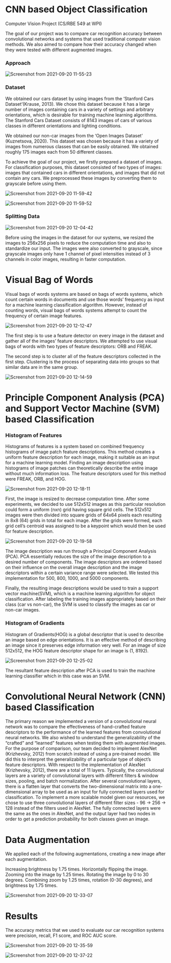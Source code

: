 # CNN based Object Classification 
Computer Vision Project (CS/RBE 549 at WPI)

The goal of our project was to compare car recognition accuracy between convolutional networks and systems that used traditional computer vision methods. We also aimed to compare how their accuracy changed when they were tested with different augmented images.

### Approach


![Screenshot from 2021-09-20 11-55-23](https://user-images.githubusercontent.com/74123050/134033911-d8d39c21-cc29-46fb-9427-1cb41896b91d.png)


### Dataset
We obtained our cars dataset by using images from the ‘Stanford Cars Dataset’(Krause, 2013). We chose this dataset because it has a large number of images containing cars in a variety of settings and arbitrary orientations, which is desirable for training machine learning algorithms. The Stanford Cars Dataset consists of 8143 images of cars of various classes in different orientations and lighting conditions.

We obtained our non-car images from the ‘Open Images Dataset’ (Kuznetsova, 2020). This dataset was chosen because it has a variety of images from numerous classes that can be easily obtained. We obtained roughly 175 images each from 50 different classes.

To achieve the goal of our project, we firstly prepared a dataset of images. For classification purposes, this dataset consisted of two types of images: images that contained cars in different orientations, and images that did not contain any cars. We preprocessed these images by converting them to grayscale before using them.

![Screenshot from 2021-09-20 11-59-42](https://user-images.githubusercontent.com/74123050/134034625-4b4f7f10-70e4-49b2-9431-0f74f8cc79dc.png)


![Screenshot from 2021-09-20 11-59-52](https://user-images.githubusercontent.com/74123050/134034645-2726139e-a085-4ba2-affb-1a905dbbba64.png)

### Splitting Data
![Screenshot from 2021-09-20 12-04-42](https://user-images.githubusercontent.com/74123050/134035365-ffca97c1-15c8-4c54-8504-dcf227509668.png)

Before using the images in the dataset for our systems, we resized the images to 256x256 pixels to reduce the computation time and also to standardize our input. The images were also converted to grayscale, since grayscale images only have 1 channel of pixel intensities instead of 3 channels in color images, resulting in faster computation.



# Visual Bag of Words

Visual bags of words systems are based on bags of words systems, which count certain words in documents and use those words’ frequency as input for a machine learning classification algorithm. However, instead of counting words, visual bags of words systems attempt to count the frequency of certain image features.

![Screenshot from 2021-09-20 12-12-47](https://user-images.githubusercontent.com/74123050/134036725-4001c42d-18fb-42b0-ba00-4d42321bffb6.png)

The first step is to use a feature detector on every image in the dataset and gather all of the images’ feature descriptors. We attempted to use visual bags of words with two types of feature descriptors: ORB and FREAK.

The second step is to cluster all of the feature descriptors collected in the first step. Clustering is the process of separating data into groups so that similar data are in the same group.

![Screenshot from 2021-09-20 12-14-59](https://user-images.githubusercontent.com/74123050/134036953-0e02cce7-fb6a-41c0-b4e9-9e493c725771.png)

# Principle Component Analysis (PCA) and Support Vector Machine (SVM) based Classification

### Histogram of Features

Histograms of features is a system based on combined frequency histograms of image patch feature descriptions. This method creates a uniform feature description for each image, making it suitable as an input for a machine learning model. Finding an image description using histograms of image patches can theoretically describe the entire image without much information loss. The feature descriptors used for this method were FREAK, ORB, and HOG. 

![Screenshot from 2021-09-20 12-18-11](https://user-images.githubusercontent.com/74123050/134037441-4eff597d-99e1-4cba-adfc-4560d57a46f0.png)

First, the image is resized to decrease computation time. After some experiments, we decided to use 512x512 images as this particular resolution could form a uniform (nxn) grid having square grid cells. The 512x512 images were then divided into square grids of 64x64 pixels each resulting in 8x8 (64) grids in total for each image. After the grids were formed, each grid cell’s centroid was assigned to be a keypoint which would then be used for feature description.


![Screenshot from 2021-09-20 12-19-58](https://user-images.githubusercontent.com/74123050/134037724-a7594bd6-630d-4966-bcbb-334d76e48e4f.png)

The image description was run through a Principal Component Analysis (PCA). PCA essentially reduces the size of the image description to a desired number of components. The image descriptors are ordered based on their influence on the overall image description and the  image descriptors within a certain variance range were  selected. We tested this implementation for 500, 800, 1000, and 5000 components.

Finally, the resulting image descriptions would be used to train a support vector machine(SVM), which is a machine learning algorithm for object classification. After labeling the training images appropriately based on their class (car vs non-car), the SVM is used to classify the images as car or non-car images.

### Histogram of Gradients

Histogram of Gradients(HOG) is a global descriptor that is used to describe an image based on edge orientations. It is an effective method of describing an image since it preserves edge information very well. For an image of size 512x512, the HOG feature descriptor shape for an image is (1, 8192).


![Screenshot from 2021-09-20 12-25-02](https://user-images.githubusercontent.com/74123050/134038703-b1465c0e-e11c-4bf4-acba-d76d499f00b8.png)

The resultant feature description after PCA is used to train the machine learning classifier which in this case was an SVM.

# Convolutional Neural Network (CNN) based Classification

The primary reason we implemented a version of a convolutional neural network was to compare the effectiveness of hand-crafted feature descriptors to the performance of the learned features from convolutional neural networks. We also wished to understand the generalizability of the “crafted” and “learned” features  when testing them with augmented images. For the purpose of comparison, our team decided to implement AlexNet (Krizhevsky, 2012) from scratch instead of using a pre-trained model. We did this to interpret the generalizability of a particular type of object’s feature descriptors.
With respect to the implementation of AlexNet (Krizhevsky, 2012), there are a total of 11 layers. Typically, the convolutional layers are a variety of convolutional layers with different filters & window sizes, pooling, and batch normalization. After several convolutional layers, there is a flatten layer that converts the two-dimensional matrix into a one-dimensional array to be used as an input for fully connected layers used for classification. To implement a more scalable model given our resources, we chose to use three convolutional layers of different filter sizes - 96 -> 256 -> 128 instead of the filters used in AlexNet. The fully connected layers were the same as the ones in AlexNet, and the output layer had two nodes in order to get a prediction probability for both classes given an image.

# Data Augmentation

We applied each of the following augmentations, creating a new image after each augmentation.

Increasing brightness by 1.75 times.
Horizontally flipping the image.
Zooming into the image by 1.25 times.
Rotating the image by 0 to 30 degrees.
Combining zoom by 1.25 times, rotation (0-30 degrees), and brightness by 1.75 times.

![Screenshot from 2021-09-20 12-33-07](https://user-images.githubusercontent.com/74123050/134039586-00faa9cb-317b-4e27-a263-2753cb3bfc45.png)


# Results

The accuracy metrics that we used to evaluate our car recognition systems were precision, recall, F1 score, and ROC AUC score.


![Screenshot from 2021-09-20 12-35-59](https://user-images.githubusercontent.com/74123050/134040084-31aa234e-fd9d-4448-8311-202dd483f04c.png)

![Screenshot from 2021-09-20 12-37-22](https://user-images.githubusercontent.com/74123050/134040179-800dc1d7-8c67-4164-929f-2e07b1c6b20d.png)

